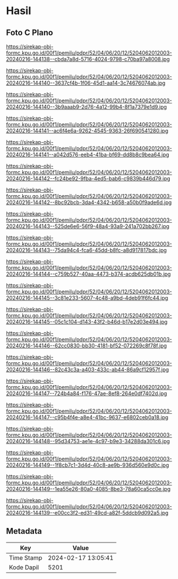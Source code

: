 # Hasil

## Foto C Plano

https://sirekap-obj-formc.kpu.go.id/00f1/pemilu/pdpr/52/04/06/20/12/5204062012003-20240216-144138--cbda7a8d-5716-4024-9798-c70ba97a8008.jpg

https://sirekap-obj-formc.kpu.go.id/00f1/pemilu/pdpr/52/04/06/20/12/5204062012003-20240216-144140--3637cf4b-1f06-45d1-aa14-3c74676074ab.jpg

https://sirekap-obj-formc.kpu.go.id/00f1/pemilu/pdpr/52/04/06/20/12/5204062012003-20240216-144140--3b9aaab9-2d76-4a12-99b4-8f1a7379e1d9.jpg

https://sirekap-obj-formc.kpu.go.id/00f1/pemilu/pdpr/52/04/06/20/12/5204062012003-20240216-144141--ac6f4e6a-9262-4545-9363-26f690541280.jpg

https://sirekap-obj-formc.kpu.go.id/00f1/pemilu/pdpr/52/04/06/20/12/5204062012003-20240216-144141--a042d576-eeb4-41ba-bf69-dd8b8c9bea64.jpg

https://sirekap-obj-formc.kpu.go.id/00f1/pemilu/pdpr/52/04/06/20/12/5204062012003-20240216-144142--fc24be92-9fba-4ed5-bab6-c9839b446d79.jpg

https://sirekap-obj-formc.kpu.go.id/00f1/pemilu/pdpr/52/04/06/20/12/5204062012003-20240216-144142--8bc92bcb-3da4-4342-b658-a50b0f9ade6d.jpg

https://sirekap-obj-formc.kpu.go.id/00f1/pemilu/pdpr/52/04/06/20/12/5204062012003-20240216-144143--525de6e6-56f9-48a4-93a9-241a702bb267.jpg

https://sirekap-obj-formc.kpu.go.id/00f1/pemilu/pdpr/52/04/06/20/12/5204062012003-20240216-144143--75da94c4-fca6-45dd-b8fc-a8d917817bdc.jpg

https://sirekap-obj-formc.kpu.go.id/00f1/pemilu/pdpr/52/04/06/20/12/5204062012003-20240216-144144--c759b527-40aa-4473-b374-acdb625db01b.jpg

https://sirekap-obj-formc.kpu.go.id/00f1/pemilu/pdpr/52/04/06/20/12/5204062012003-20240216-144145--3c81e233-5607-4c48-a9bd-4deb91f6fc44.jpg

https://sirekap-obj-formc.kpu.go.id/00f1/pemilu/pdpr/52/04/06/20/12/5204062012003-20240216-144145--05c1c104-d143-43f2-b46d-b17e2d03e494.jpg

https://sirekap-obj-formc.kpu.go.id/00f1/pemilu/pdpr/52/04/06/20/12/5204062012003-20240216-144146--62cc0830-bb30-4181-bf52-072269c8f78f.jpg

https://sirekap-obj-formc.kpu.go.id/00f1/pemilu/pdpr/52/04/06/20/12/5204062012003-20240216-144146--82c43c3a-a403-433c-ab44-86a9cf12957f.jpg

https://sirekap-obj-formc.kpu.go.id/00f1/pemilu/pdpr/52/04/06/20/12/5204062012003-20240216-144147--724b4a84-f176-47ae-8ef8-264e0df7402d.jpg

https://sirekap-obj-formc.kpu.go.id/00f1/pemilu/pdpr/52/04/06/20/12/5204062012003-20240216-144147--c95b4f4e-a8e4-41bc-9637-e6802ceb0a18.jpg

https://sirekap-obj-formc.kpu.go.id/00f1/pemilu/pdpr/52/04/06/20/12/5204062012003-20240216-144148--95d34753-ae1e-4c97-b9e3-34288da301c6.jpg

https://sirekap-obj-formc.kpu.go.id/00f1/pemilu/pdpr/52/04/06/20/12/5204062012003-20240216-144149--1f8cb7c1-3d4d-40c8-ae9b-936d560e9d0c.jpg

https://sirekap-obj-formc.kpu.go.id/00f1/pemilu/pdpr/52/04/06/20/12/5204062012003-20240216-144149--1ea55e26-80a0-4085-8be3-78a60ca5cc0e.jpg

https://sirekap-obj-formc.kpu.go.id/00f1/pemilu/pdpr/52/04/06/20/12/5204062012003-20240216-144139--e00cc3f2-ed31-49cd-a82f-5ddcb9d092a5.jpg


## Metadata

| Key        | Value               |
| ---------- | ------------------- |
| Time Stamp | 2024-02-17 13:05:41 |
| Kode Dapil | 5201                |



